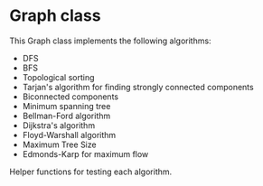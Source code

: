 # Graph class

This Graph class implements the following algorithms:

- DFS
- BFS
- Topological sorting
- Tarjan's algorithm for finding strongly connected components
- Biconnected components
- Minimum spanning tree
- Bellman-Ford algorithm
- Dijkstra's algorithm
- Floyd-Warshall algorithm
- Maximum Tree Size
- Edmonds-Karp for maximum flow

Helper functions for testing each algorithm.
